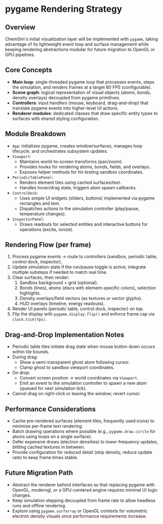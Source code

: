# pygame Rendering Strategy

## Overview
ChemSim's initial visualization layer will be implemented with `pygame`, taking advantage of its lightweight event loop and surface management while keeping rendering abstractions modular for future migration to OpenGL or GPU pipelines.

## Core Concepts
- **Main loop**: single-threaded pygame loop that processes events, steps the simulation, and renders frames at a target 60 FPS (configurable).
- **Scene graph**: logical representation of visual objects (atoms, bonds, density overlays) decoupled from pygame primitives.
- **Controllers**: input handlers (mouse, keyboard, drag-and-drop) that translate pygame events into higher-level UI actions.
- **Renderer modules**: dedicated classes that draw specific entity types to surfaces with shared styling configuration.

## Module Breakdown
- `App`: initializes pygame, creates window/surfaces, manages loop lifecycle, and orchestrates subsystem updates.
- `Viewport`:
  - Maintains world-to-screen transforms (pan/zoom).
  - Provides hooks for rendering atoms, bonds, fields, and overlays.
  - Exposes helper methods for hit-testing sandbox coordinates.
- `PeriodicTablePanel`:
  - Renders element tiles using cached surfaces/text.
  - Handles hover/drag state, triggers atom spawn callbacks.
- `ControlDock`:
  - Uses simple UI widgets (sliders, buttons) implemented via pygame rectangles and text.
  - Dispatches actions to the simulation controller (play/pause, temperature changes).
- `InspectorPanel`:
  - Draws readouts for selected entities and interactive buttons for operations (excite, ionize).

## Rendering Flow (per frame)
1. Process pygame events → route to controllers (sandbox, periodic table, control dock, inspector).
2. Update simulation state if the run/pause toggle is active; integrate multiple substeps if needed to match real time.
3. Clear surfaces, then render:
   1. Sandbox background + grid (optional).
   2. Bonds (lines), atoms (discs with element-specific colors), selection highlights.
   3. Density overlays/field vectors (as textures or vector glyphs).
   4. HUD overlays (timeline, energy readouts).
4. Render UI panels (periodic table, control dock, inspector) on top.
5. Flip the display with `pygame.display.flip()` and enforce frame cap via `clock.tick(fps)`.

## Drag-and-Drop Implementation Notes
- Periodic table tiles initiate drag state when mouse button down occurs within tile bounds.
- During drag:
  - Show a semi-transparent ghost atom following cursor.
  - Clamp ghost to sandbox viewport coordinates.
- On drop:
  - Convert screen position → world coordinates via `Viewport`.
  - Emit an event to the simulation controller to spawn a new atom (queued for next simulation tick).
- Cancel drag on right-click or leaving the window; revert cursor.

## Performance Considerations
- Cache pre-rendered surfaces (element tiles, frequently used icons) to minimize per-frame text rendering.
- Batch drawing operations where possible (e.g., `pygame.draw.circle` for atoms using loops on a single surface).
- Defer expensive draws (electron densities) to lower-frequency updates, blitting cached textures in between.
- Provide configuration for reduced detail (skip density, reduce update rate) to keep frame times stable.

## Future Migration Path
- Abstract the renderer behind interfaces so that replacing pygame with OpenGL, moderngl, or a GPU-centered engine requires minimal UI logic changes.
- Keep simulation stepping decoupled from frame rate to allow headless runs and offline rendering.
- Explore using `pygame.surfarray` or OpenGL contexts for volumetric electron density visuals once performance requirements increase.
